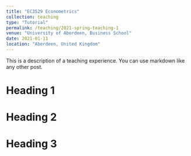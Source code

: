 ```yaml
---
title: "EC3529 Econometrics"
collection: teaching
type: "Tutorial"
permalink: /teaching/2021-spring-teaching-1
venue: "University of Aberdeen, Business School"
date: 2021-01-11
location: "Aberdeen, United Kingdom"
---
```


This is a description of a teaching experience. You can use markdown like any other post.

Heading 1
======

Heading 2
======

Heading 3
======
